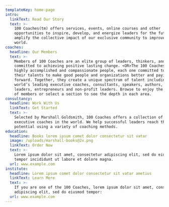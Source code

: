 ```yaml
---
templateKey: home-page
intro:
  linkText: Read Our Story
  text: >-
    100 Coaches(tm) offers services, events, online courses and other
    opportunities to inspire, develop, and energize leaders for the future. We
    amplify the collective impact of our exclusive community to improve the
    world. 
coaches:
  headline: Our Members
  text: >-
    Members of 100 Coaches are an elite group of leaders, thinkers, and coaches
    committed to achieving positive lasting change. <OR>The 100 Coaches are each
    highly accomplished and compassionate people, each one committed to using
    their talents to make good people and organizations better and paying it
    forward. Together, they create a unique spectrum of talent including the
    world’s leading executive coaches, consultants, speakers, authors, iconic
    leaders, entrepreneurs and non-profit leaders. Browse to enjoy the breadth
    of members or select a section to see the depth in each area. 
consultancy:
  headline: Work With Us
  linkText: Get Started
  text: >-
    Selected by Marshall Goldsmith, 100 Coaches offers a collection of the best
    executive coaches in the world. We help successful leaders reach their full
    potential using a variety of coaching methods. 
education:
  headline: Books lorem ipsum comet dolor consectetur sit vatar
  image: /uploads/marshall-books@2x.png
  linkText: Order Now
  text: >-
    Lorem ipsum dolor sit amet, consectetur adipiscing elit, sed do eiusmod
    tempor incididunt ut labore et dolore magna.
  url: www.example.com
institute:
  headline: Lorem ipsum comet dolor consectetur sit vatar ametius
  linkText: Learn More
  text: >-
    If you are one of the 100 Coaches, lorem ipsum dolor sit amet, consectetur
    adipiscing elit, sed do eiusmod tempor:
  url: www.example.com
---
```


